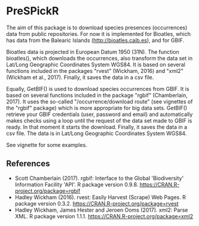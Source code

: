 # PreSPickR

The aim of this package is to download species presences (occurrences) data from public repositories. For now it is implemented for Bioatles, which has data from the Balearic Islands (http://bioatles.caib.es), and for GBIF.

Bioatles data is projected in European Datum 1950 (31N). The function bioatles(), which downloads the occurrences, also transform the data set in Lat/Long Geographic Coordinates System WGS84. It is based on several functions included in the packages "rvest" (Wickham, 2016) and "xml2" (Wickham et al., 2017). Finally, it saves the data in a csv file.

Equally, GetBIF() is used to download species occurrences from GBIF. It is based on several functions included in the package "rgbif" (Chamberlain, 2017). It uses the so-called "/occurrence/download route" (see vignettes of the "rgbif" package) which is more appropriate for big data sets.
GetBIF() retrieve your GBIF credentials (user, password and email) and automatically makes checks using a loop until the request of the data set made to GBIF is ready. In that moment it starts the download. Finally, it saves the data in a csv file. The data is in Lat/Long Geographic Coordinates System WGS84.

See vignette for some examples.


## References

  - Scott Chamberlain (2017). rgbif: Interface to the Global 'Biodiversity' Information Facility 'API'. R package version 0.9.8. https://CRAN.R-project.org/package=rgbif
  - Hadley Wickham (2016). rvest: Easily Harvest (Scrape) Web Pages. R package version 0.3.2. https://CRAN.R-project.org/package=rvest
  - Hadley Wickham, James Hester and Jeroen Ooms (2017). xml2: Parse XML. R package version 1.1.1. https://CRAN.R-project.org/package=xml2

